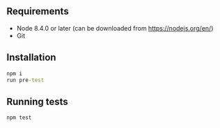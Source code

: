 ## Requirements
* Node 8.4.0 or later (can be downloaded from https://nodejs.org/en/)
* Git

## Installation
```cmd
npm i
run pre-test
```
## Running tests
```cmd
npm test
```

